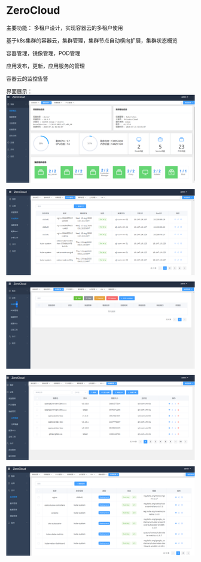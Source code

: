 # ZeroCloud

主要功能：
多租户设计，实现容器云的多租户使用

基于k8s集群的容器云，集群管理，集群节点自动横向扩展，集群状态概览

容器管理，镜像管理，POD管理

应用发布，更新，应用服务的管理

容器云的监控告警

界面展示：
![image](https://github.com/EthanSun2019/ContainerManager/blob/master/b0999dc299f2dd08d66cde90b59a6ed.png)

![image](https://github.com/EthanSun2019/ContainerManager/blob/master/53c3747e65ab9ca82c1909d588432ea.png)

![image](https://github.com/EthanSun2019/ContainerManager/blob/master/0123ba3a97e25faf9c40f6c31c9b6de.png)

![image](https://github.com/EthanSun2019/ContainerManager/blob/master/99cfdf45f05e1ad84c30596fa3ae502.png)

![image](https://github.com/EthanSun2019/ContainerManager/blob/master/9f1a531d348ea6882bcbb01721b9f8d.png)


